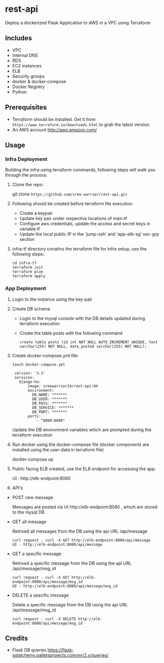 # rest-api

Deploy a dockerized Flask Application to AWS in a VPC using Terraform

Includes
--------

* VPC
* Internal DNS
* RDS
* EC2 instances
* ELB
* Security groups
* docker & docker-compose
* Docker Registry
* Python

Prerequisites
-------------

* Terraform should be installed. Get it from `https://www.terraform.io/downloads.html` to grab the latest version.
* An AWS account http://aws.amazon.com/

Usage
-----

### Infra Deployment

  Building the infra using terraform commands, following steps will walk you through the process:

1. Clone the repo:

      git clone `https://github.com/sree-warrier/rest-api.git`

2. Following should be created before terraform file execution:

    - Create a keypair
    - Update key pair under respective locations of main.tf
    - Configure aws credentials, update the access and secret keys in variable.tf
    - Update the local public IP in the 'jump-ssh' and 'app-elb-sg' sec-grp section

3. infra-tf directory conatins the terraform file for infra setup, use the following steps:

      ```
      cd infra-tf
      terraform init
      terraform plan
      terraform apply
      ```

### App Deployment

1. Login to the instance using the key-pair

2. Create DB schema


    - Login to the mysql console with the DB details updated during terraform execution
    - Create the table posts with the following command
    
      ```
      create table posts (id int NOT NULL AUTO_INCREMENT UNIQUE, text varchar(255) NOT NULL, date_posted varchar(255) NOT NULL);
      ```

2. Create docker-compose.yml file:

    ```touch docker-compose.yml```

        version: '3.3'
        services:
          django-ha:
              image: sreewarrier24/rest-api:04
              environment:
                DB_NAME: *******
                DB_USER: *******
                DB_PASS: *******
                DB_SERVICE: *******
                DB_PORT: *******
              ports:
                  - "8080:8080"

   Update the DB environment variables which are prompted during the terraform execution

3. Run docker using the docker-compose file (docker components are installed using the user-data in terraform file)

      docker-compose up

4. Public facing ELB created, use the ELB endpoint for accessing the app.

      UI : http://elb-endpoint:8080

5. API's

  * POST new message

    Messages are posted via UI http://elb-endpoint:8080 , which are stored to the mysql DB.

  * GET all message

    Retrived all messages from the DB using the api URL /api/message

      ```
      curl request - curl -X GET http://elb-endpoint:8080/api/message
      UI - http://elb-endpoint:8080/api/message
      ```

  * GET a specific message

    Retrived a specific message from the DB using the api URL /api/message/msg_id

      ```
      curl request - curl -X GET http://elb-endpoint:8080/api/message/msg_id
      UI - http://elb-endpoint:8080/api/message/msg_id
      ```

  * DELETE a specific message

    Delete a specific message from the DB using the api URL /api/message/msg_id

      ```
      curl request - curl -X DELETE http://elb-endpoint:8080/api/message/msg_id
      ```

## Credits

* Flask DB queries https://flask-sqlalchemy.palletsprojects.com/en/2.x/queries/

